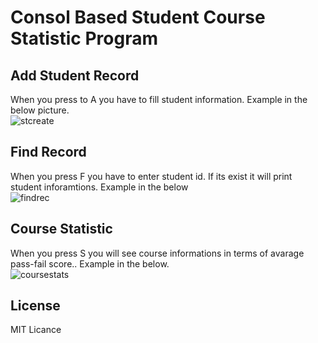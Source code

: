 # Consol Based Student Course Statistic Program



## Add Student Record
When you press to A you have to fill student information. Example in the below picture.<br/>
![stcreate](https://user-images.githubusercontent.com/63451008/107441511-674e4e80-6b46-11eb-915a-0fb4368e5492.PNG)

## Find Record
When you press F you have to enter student id. If its exist it will print student inforamtions. Example in the below <br/>
![findrec](https://user-images.githubusercontent.com/63451008/107441516-687f7b80-6b46-11eb-89ab-334016d28497.PNG)


## Course Statistic
When you press S you will see course informations in terms of avarage pass-fail score.. Example in the below.<br/>
![coursestats](https://user-images.githubusercontent.com/63451008/107441515-67e6e500-6b46-11eb-8e48-cbcaf93ee026.PNG)



## License
MIT Licance
